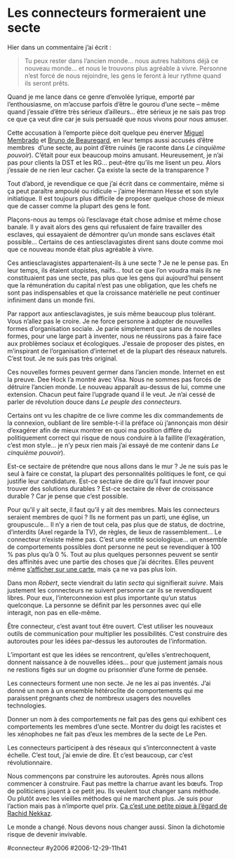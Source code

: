 # Les connecteurs formeraient une secte

Hier dans un commentaire j’ai écrit :

> Tu peux rester dans l’ancien monde… nous autres habitons déjà ce nouveau monde… et nous le trouvons plus agréable à vivre. Personne n’est forcé de nous rejoindre, les gens le feront à leur rythme quand ils seront prêts.

Quand je me lance dans ce genre d’envolée lyrique, emporté par l’enthousiasme, on m’accuse parfois d’être le gourou d’une secte – même quand j’essaie d’être très sérieux d’ailleurs… être sérieux je ne sais pas trop ce que ça veut dire car je suis persuadé que nous vivons pour nous amuser.

Cette accusation à l’emporte pièce doit quelque peu énerver [Miguel Membrado](http://membrado.blogs.com) et [Bruno de Beauregard](http://debeauregard.typepad.com), en leur temps aussi accusés d’être membres  d’une secte, au point d’être ruinés (je raconte dans *Le cinquième pouvoir*). C’était pour eux beaucoup moins amusant. Heureusement, je n’ai pas pour clients la DST et les RG… peut-être qu’ils me lisent un peu. Alors j’essaie de ne rien leur cacher. Ça existe la secte de la transparence ?

Tout d’abord, je revendique ce que j’ai écrit dans ce commentaire, même si ça peut paraître ampoulé ou ridicule – j’aime Hermann Hesse et son style initiatique. Il est toujours plus difficile de proposer quelque chose de mieux que de casser comme la plupart des gens le font.

Plaçons-nous au temps où l’esclavage était chose admise et même chose banale. Il y avait alors des gens qui refusaient de faire travailler des esclaves, qui essayaient de démontrer qu’un monde sans esclaves était possible… Certains de ces antiesclavagistes dirent sans doute comme moi que ce nouveau monde était plus agréable à vivre.

Ces antiesclavagistes appartenaient-ils à une secte ? Je ne le pense pas. En leur temps, ils étaient utopistes, naïfs… tout ce que l’on voudra mais ils ne constituaient pas une secte, pas plus que les gens qui aujourd’hui pensent que la rémunération du capital n’est pas une obligation, que les chefs ne sont pas indispensables et que la croissance matérielle ne peut continuer infiniment dans un monde fini.

Par rapport aux antiesclavagistes, je suis même beaucoup plus tolérant. Vous n’allez pas le croire. Je ne force personne à adopter de nouvelles formes d’organisation sociale. Je parie simplement que sans de nouvelles formes, pour une large part à inventer, nous ne réussirons pas à faire face aux problèmes sociaux et écologiques. J’essaie de proposer des pistes, en m’inspirant de l’organisation d’internet et de la plupart des réseaux naturels. C’est tout. Je ne suis pas très original.

Ces nouvelles formes peuvent germer dans l’ancien monde. Internet en est la preuve. Dee Hock l’a montré avec Visa. Nous ne sommes pas forcés de détruire l’ancien monde. Le nouveau apparaît au-dessus de lui, comme une extension. Chacun peut faire l’upgrade quand il le veut. Je n’ai cessé de parler de révolution douce dans *Le peuple des connecteurs*.

Certains ont vu les chapitre de ce livre comme les dix commandements de la connexion, oubliant de lire semble-t-il la préface où j’annonçais mon désir d’exagérer afin de mieux montrer en quoi ma position diffère du politiquement correct qui risque de nous conduire à la faillite (l’exagération, c’est mon style… je n’y peux rien mais j’ai essayé de me contenir dans *Le cinquième pouvoir*).

Est-ce sectaire de prétendre que nous allons dans le mur ? Je ne suis pas le seul à faire ce constat, la plupart des personnalités politiques le font, ce qui justifie leur candidature. Est-ce sectaire de dire qu’il faut innover pour trouver des solutions durables ? Est-ce sectaire de rêver de croissance durable ? Car je pense que c’est possible.

Pour qu’il y ait secte, il faut qu’il y ait des membres. Mais les connecteurs seraient membres de quoi ? Ils ne forment pas un parti, une église, un groupuscule… Il n’y a rien de tout cela, pas plus que de status, de doctrine, d’interdits (Axel regarde la TV), de règles, de lieux de rassemblement… Le connecteur n’existe même pas. C’est une entité sociologique… un ensemble de comportements possibles dont personne ne peut se revendiquer à 100 % pas plus qu’à 0 %. Tout au plus quelques personnes peuvent se sentir des affinités avec une partie des choses que j’ai décrites. Elles peuvent même [s’afficher sur une carte](http://www.frappr.com/connecteurs), mais ça ne va pas plus loin.

Dans mon *Robert*, secte viendrait du latin *secta* qui signifierait *suivre*. Mais justement les connecteurs ne suivent personne car ils se revendiquent libres. Pour eux, l’interconnexion est plus importante qu’un status quelconque. La personne se définit par les personnes avec qui elle interagit, non pas en elle-même.

Être connecteur, c’est avant tout être ouvert. C’est utiliser les nouveaux outils de communication pour multiplier les possibilités. C’est construire des autoroutes pour les idées par-dessus les autoroutes de l’information.

L’important est que les idées se rencontrent, qu’elles s’entrechoquent, donnent naissance à de nouvelles idées… pour que justement jamais nous ne restions figés sur un dogme ou prisonnier d’une forme de pensée.

Les connecteurs forment une non secte. Je ne les ai pas inventés. J’ai donné un nom à un ensemble hétéroclite de comportements qui me paraissent prégnants chez de nombreux usagers des nouvelles technologies.

Donner un nom à des comportements ne fait pas des gens qui exhibent ces comportements les membres d’une secte. Montrer du doigt les racistes et les xénophobes ne fait pas d’eux les membres de la secte de Le Pen.

Les connecteurs participent à des réseaux qui s’interconnectent à vaste échelle. C’est tout, j’ai envie de dire. Et c’est beaucoup, car c’est révolutionnaire.

Nous commençons par construire les autoroutes. Après nous allons commencer à construire. Faut pas mettre la charrue avant les bœufs. Trop de politiciens jouent à ce petit jeu. Ils veulent tout changer sans méthode. Ou plutôt avec les vieilles méthodes qui ne marchent plus. Je suis pour l’action mais pas à n’importe quel prix. [Ça c’est une petite pique à l’égard de Rachid Nekkaz](rdv-manque-avec-france-3/#comment-6063.md).

Le monde a changé. Nous devons nous changer aussi. Sinon la dichotomie risque de devenir invivable.

#connecteur #y2006 #2006-12-29-11h41
